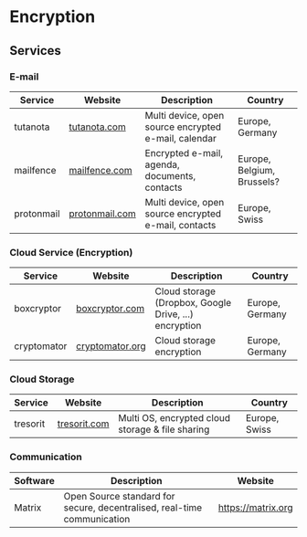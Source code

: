 # Encryption

## Services

### E-mail
| Service    | Website                                  | Description                                           | Country                    |
| ---------- | ---------------------------------------- | ----------------------------------------------------- | -------------------------- |
| tutanota   | [tutanota.com](https://tutanota.com)     | Multi device, open source encrypted e-mail, calendar  | Europe, Germany            |
| mailfence  | [mailfence.com](https://mailfence.com)   | Encrypted e-mail, agenda, documents, contacts         | Europe, Belgium, Brussels? |
| protonmail | [protonmail.com](https://protonmail.com) | Multi device, open source encrypted e-mail, contacts  | Europe, Swiss              |

### Cloud Service (Encryption)
| Service     | Website                                      | Description                                           | Country         |
| ----------- | -------------------------------------------- | ----------------------------------------------------- | --------------- |
| boxcryptor  | [boxcryptor.com](https://www.boxcryptor.com) | Cloud storage (Dropbox, Google Drive, ...) encryption | Europe, Germany |
| cryptomator | [cryptomator.org](https://cryptomator.org)   | Cloud storage encryption                              | Europe, Germany |

### Cloud Storage
| Service   | Website                              | Description                                      | Country       |
| --------- | ------------------------------------ | ------------------------------------------------ | ------------- |
| tresorit  | [tresorit.com](https://tresorit.com) | Multi OS, encrypted cloud storage & file sharing | Europe, Swiss |

### Communication

| Software | Description                                                             | Website            |
| -------- | ----------------------------------------------------------------------- | ------------------ |
| Matrix   | Open Source standard for secure, decentralised, real-time communication | https://matrix.org |
